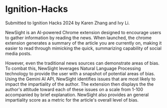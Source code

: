 # Ignition-Hacks
Submitted to Ignition Hacks 2024 by Karen Zhang and Ivy Li. 

NewSight is an AI-powered Chrome extension designed to encourage users to gather information by reading the news. When launched, the chrome extension generates a summary of the article you are currently on, making it easier to read through mimicking the quick, summarizing capability of social media posts.

However, even the traditional news sources can demonstrate areas of bias. To combat this, NewSight leverages Natural Language Processing technology to provide the user with a snapshot of potential areas of bias. Using the Gemini AI API, NewSight identifies issues that are most likely to impact the impartiality of the author. The extension then displays the the author's attitude toward each of these issues on a scale from 1-100 accompanied by brief explanation. NewSight also provides an general impartiality score as a metric for the article's overall level of bias.
